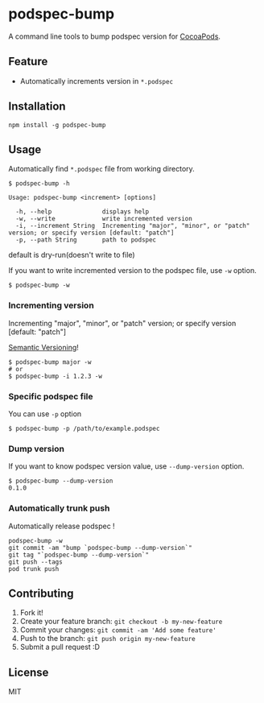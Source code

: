 # podspec-bump

A command line tools to bump podspec version for [CocoaPods](http://cocoapods.org/ "CocoaPods").

## Feature

- Automatically increments version in `*.podspec`

## Installation

```
npm install -g podspec-bump
```

## Usage

Automatically find `*.podspec` file from working directory.

```
$ podspec-bump -h

Usage: podspec-bump <increment> [options]

  -h, --help              displays help
  -w, --write             write incremented version
  -i, --increment String  Incrementing "major", "minor", or "patch" version; or specify version [default: "patch"]
  -p, --path String       path to podspec
```

default is dry-run(doesn't write to file)

If you want to write incremented version to the podspec file, use `-w` option.

``` shell
$ podspec-bump -w
```

### Incrementing version

Incrementing "major", "minor", or "patch" version; or specify version [default: "patch"]

[Semantic Versioning](http://semver.org/ "Semantic Versioning")!

``` shell
$ podspec-bump major -w
# or
$ podspec-bump -i 1.2.3 -w
```

### Specific podspec file

You can use `-p` option

``` shell
$ podspec-bump -p /path/to/example.podspec
```

### Dump version

If you want to know podspec version value, use `--dump-version` option.

```
$ podspec-bump --dump-version 
0.1.0
```

### Automatically trunk push

Automatically release podspec !

``` shell
podspec-bump -w
git commit -am "bump `podspec-bump --dump-version`" 
git tag "`podspec-bump --dump-version`"
git push --tags
pod trunk push
```

## Contributing

1. Fork it!
2. Create your feature branch: `git checkout -b my-new-feature`
3. Commit your changes: `git commit -am 'Add some feature'`
4. Push to the branch: `git push origin my-new-feature`
5. Submit a pull request :D

## License

MIT